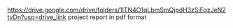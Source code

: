 https://drive.google.com/drive/folders/1lTN4O1qLbmSmQjpdH3zSiFqzJeN2tyDn?usp=drive_link      project report in pdf format
